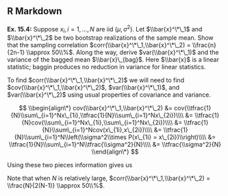 R Markdown
----------

**Ex. 15.4:** Suppose *x*<sub>*i*</sub>, *i* = 1, …, *N* are iid
(*μ*, *σ*<sup>2</sup>). Let $\\bar{x}^\*\_1$ and $\\bar{x}^\*\_2$ be two
bootstrap realizations of the sample mean. Show that the sampling
correlation
$corr(\\bar{x}^\*\_1,\\bar{x}^\*\_2) = \\frac{n}{2n-1} \\approx 50\\%$.
Along the way, derive $var(\\bar{x}^\*\_1)$ and the variance of the
bagged mean $\\bar{x}\_{bag}$. Here $\\bar{x}$ is a linear statistic;
baggin produces no reduction in variance for linear statistics.

To find $corr(\\bar{x}^\*\_1,\\bar{x}^\*\_2)$ we will need to find
$cov(\\bar{x}^\*\_1,\\bar{x}^\*\_2)$, $var(\\bar{x}^\*\_1)$, and
$var(\\bar{x}^\*\_2)$ using usual properties of covariance and variance.

$$
\\begin{align\*}
cov(\\bar{x}^\*\_1,\\bar{x}^\*\_2) &= cov(\\tfrac{1}{N}\\sum\_{i=1}^Nx\_{1i},\\tfrac{1}{N}\\sum\_{i=1}^Nx\_{2i})\\\\
&= \\tfrac{1}{N}cov(\\sum\_{i=1}^Nx\_{1i},\\sum\_{i=1}^Nx\_{2i})\\\\
&= \\tfrac{1}{N}\\sum\_{i=1}^Ncov(x\_{1i},x\_{2i})\\\\
&= \\tfrac{1}{N}\\sum\_{i=1}^N\\left(\\sigma^2\\times P(x\_{1i} = x\_{2i})\\right)\\\\
&= \\tfrac{1}{N}\\sum\_{i=1}^N\\tfrac{\\sigma^2}{N}\\\\
&= \\tfrac{\\sigma^2}{N}
\\end{align\*}
$$

Using these two pieces information gives us

Note that when *N* is relatively large,
$corr(\\bar{x}^\*\_1,\\bar{x}^\*\_2) = \\frac{N}{2(N-1)} \\approx 50\\%$.
